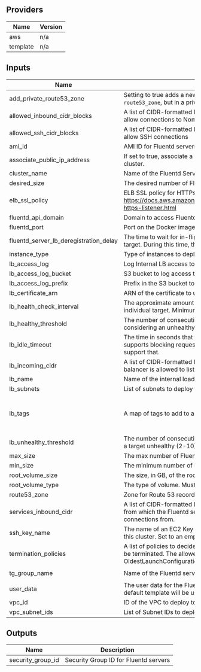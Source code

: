 ## Providers

| Name | Version |
|------|---------|
| aws | n/a |
| template | n/a |

## Inputs

| Name | Description | Type | Default | Required |
|------|-------------|------|---------|:-----:|
| add\_private\_route53\_zone | Setting to true adds a new Route53 zone under the same domain name as `route53_zone`, but in a private zone, on top of the default public one | `bool` | `false` | no |
| allowed\_inbound\_cidr\_blocks | A list of CIDR-formatted IP address ranges from which the EC2 Instances will allow connections to Nomad Clients for API usage | `list(string)` | n/a | yes |
| allowed\_ssh\_cidr\_blocks | A list of CIDR-formatted IP address ranges from which the EC2 Instances will allow SSH connections | `list(string)` | `[]` | no |
| ami\_id | AMI ID for Fluentd servers | `any` | n/a | yes |
| associate\_public\_ip\_address | If set to true, associate a public IP address with each EC2 Instance in the cluster. | `bool` | `true` | no |
| cluster\_name | Name of the Fluentd Server cluster | `string` | `"fluentd-server"` | no |
| desired\_size | The desired number of Fluentd server nodes to deploy. | `number` | `2` | no |
| elb\_ssl\_policy | ELB SSL policy for HTTPs listeners. See https://docs.aws.amazon.com/elasticloadbalancing/latest/application/create-https-listener.html | `string` | `"ELBSecurityPolicy-TLS-1-2-2017-01"` | no |
| fluentd\_api\_domain | Domain to access Fluentd REST API | `any` | n/a | yes |
| fluentd\_port | Port on the Docker image in which the HTTP interface is exposed | `number` | `4224` | no |
| fluentd\_server\_lb\_deregistration\_delay | The time to wait for in-flight requests to complete while deregistering a target. During this time, the state of the target is draining. | `number` | `30` | no |
| instance\_type | Type of instances to deploy Nomad servers to | `string` | `"t2.medium"` | no |
| lb\_access\_log | Log Internal LB access to a S3 bucket | `bool` | `false` | no |
| lb\_access\_log\_bucket | S3 bucket to log access to the internal LB to | `any` | n/a | yes |
| lb\_access\_log\_prefix | Prefix in the S3 bucket to log internal LB access | `string` | `""` | no |
| lb\_certificate\_arn | ARN of the certificate to use for the internal LB | `any` | n/a | yes |
| lb\_health\_check\_interval | The approximate amount of time, in seconds, between health checks of an individual target. Minimum value 5 seconds, Maximum value 300 seconds. | `number` | `30` | no |
| lb\_healthy\_threshold | The number of consecutive health checks successes required before considering an unhealthy target healthy (2-10). | `number` | `2` | no |
| lb\_idle\_timeout | The time in seconds that the connection is allowed to be idle. Consul supports blocking requests that can last up to 600 seconds. Increase this to support that. | `number` | `660` | no |
| lb\_incoming\_cidr | A list of CIDR-formatted IP address ranges from which the internal Load balancer is allowed to listen to | `list(string)` | n/a | yes |
| lb\_name | Name of the internal load balancer | `string` | `"fluentd-internal"` | no |
| lb\_subnets | List of subnets to deploy the internal LB to | `list(string)` | n/a | yes |
| lb\_tags | A map of tags to add to all resources | `map` | <pre>{<br>  "Environment": "development",<br>  "Terraform": "true"<br>}<br></pre> | no |
| lb\_unhealthy\_threshold | The number of consecutive health check failures required before considering a target unhealthy (2-10). | `number` | `2` | no |
| max\_size | The max number of Fluentd server nodes to deploy. | `number` | `5` | no |
| min\_size | The minimum number of Fluentd server nodes to deploy. | `number` | `1` | no |
| root\_volume\_size | The size, in GB, of the root EBS volume. | `number` | `50` | no |
| root\_volume\_type | The type of volume. Must be one of: standard, gp2, or io1. | `string` | `"gp2"` | no |
| route53\_zone | Zone for Route 53 records | `any` | n/a | yes |
| services\_inbound\_cidr | A list of CIDR-formatted IP address ranges (in addition to the VPC range) from which the Fluentd server on ports 20000 to 32000 will accept connections from. | `list(string)` | `[]` | no |
| ssh\_key\_name | The name of an EC2 Key Pair that can be used to SSH to the EC2 Instances in this cluster. Set to an empty string to not associate a Key Pair. | `string` | `""` | no |
| termination\_policies | A list of policies to decide how the instances in the auto scale group should be terminated. The allowed values are OldestInstance, NewestInstance, OldestLaunchConfiguration, ClosestToNextInstanceHour, Default. | `string` | `"Default"` | no |
| tg\_group\_name | Name of the Fluentd server target group | `string` | `"fluentd-server-target-group"` | no |
| user\_data | The user data for the Fluentd server EC2 instances. If set to empty, the default template will be used | `string` | `""` | no |
| vpc\_id | ID of the VPC to deploy to | `any` | n/a | yes |
| vpc\_subnet\_ids | List of Subnet IDs to deploy to | `list(string)` | n/a | yes |

## Outputs

| Name | Description |
|------|-------------|
| security\_group\_id | Security Group ID for Fluentd servers |

